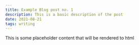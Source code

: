 ```yaml
---
title: Example Blog post no. 1
description: This is a basic description of the post
date: 2021-08-21
tags: writing
---
```

This is some placeholder content that will be rendered to html